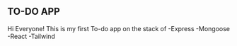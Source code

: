 ## TO-DO APP
Hi Everyone! This is my first To-do app on the stack of 
-Express 
-Mongoose 
-React
-Tailwind